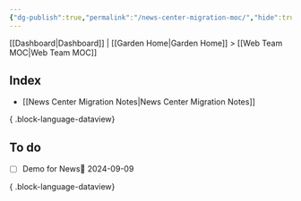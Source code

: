 ```yaml
---
{"dg-publish":true,"permalink":"/news-center-migration-moc/","hide":true,"tags":["WordPress"],"created":"2024-08-19T18:53:47.619-07:00","updated":"2024-09-18T09:41:58.423-07:00"}
---
```


[[Dashboard\|Dashboard]] | [[Garden Home\|Garden Home]] > [[Web Team MOC\|Web Team MOC]]

## Index

- [[News Center Migration Notes\|News Center Migration Notes]]

{ .block-language-dataview}

## To do

- [ ] Demo for News📅 2024-09-09

{ .block-language-dataview}
